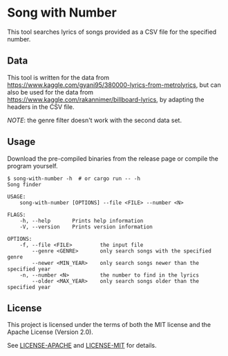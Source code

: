 # Song with Number

This tool searches lyrics of songs provided as a CSV file for the specified
number.

## Data

This tool is written for the data from
https://www.kaggle.com/gyani95/380000-lyrics-from-metrolyrics, but can also be
used for the data from https://www.kaggle.com/rakannimer/billboard-lyrics, by
adapting the headers in the CSV file.

_NOTE_: the genre filter doesn't work with the second data set.

## Usage

Download the pre-compiled binaries from the release page or compile the program
yourself.

```
$ song-with-number -h  # or cargo run -- -h
Song finder

USAGE:
    song-with-number [OPTIONS] --file <FILE> --number <N>

FLAGS:
    -h, --help       Prints help information
    -V, --version    Prints version information

OPTIONS:
    -f, --file <FILE>         the input file
        --genre <GENRE>       only search songs with the specified genre
        --newer <MIN_YEAR>    only search songs newer than the specified year
    -n, --number <N>          the number to find in the lyrics
        --older <MAX_YEAR>    only search songs older than the specified year
```

## License

This project is licensed under the terms of both the MIT license and the Apache
License (Version 2.0).

See [LICENSE-APACHE](LICENSE-APACHE) and [LICENSE-MIT](LICENSE-MIT) for details.

